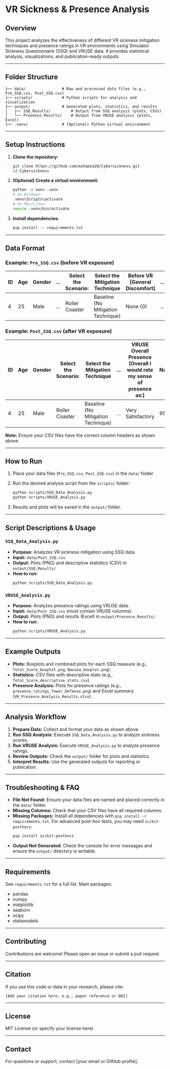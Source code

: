 # VR Sickness & Presence Analysis

## Overview

This project analyzes the effectiveness of different VR sickness mitigation techniques and presence ratings in VR environments using Simulator Sickness Questionnaire (SSQ) and VRUSE data. It provides statistical analysis, visualizations, and publication-ready outputs.

---

## Folder Structure

```
├── data/                # Raw and processed data files (e.g., Pre_SSQ.csv, Post_SSQ.csv)
├── scripts/             # Python scripts for analysis and visualization
├── output/              # Generated plots, statistics, and results
│   ├── SSQ_Results/         # Output from SSQ analysis (plots, CSVs)
│   └── Presence_Results/    # Output from VRUSE analysis (plots, Excel)
├── .venv/               # (Optional) Python virtual environment
```

---

## Setup Instructions

1. **Clone the repository:**
   ```bash
   git clone https://github.com/mshamza28/Cybersickness.git
   cd Cybersickness
   ```

2. **(Optional) Create a virtual environment:**
   ```bash
   python -m venv .venv
   # On Windows:
   .venv\Scripts\activate
   # On Mac/Linux:
   source .venv/bin/activate
   ```

3. **Install dependencies:**
   ```bash
   pip install -r requirements.txt
   ```

---

## Data Format

### Example: `Pre_SSQ.csv` (before VR exposure)

| ID | Age | Gender | ... | Select the Scenario: | Select the Mitigation Technique | Before VR [General Discomfort] | ... | Nausea | Oculomotor | Disorientation | Total Score |
|----|-----|--------|-----|---------------------|-------------------------------|-------------------------------|-----|--------|------------|---------------|-------------|
| 4  | 25  | Male   | ... | Roller Coaster      | Baseline (No Mitigation Technique) | None (0) | ... | 9.54 | 15.16 | 13.92 | 14.96 |

### Example: `Post_SSQ.csv` (after VR exposure)

| ID | Age | Gender | Select the Scenario: | Select the Mitigation Technique | ... | VRUSE Overall Presence [Overall I would rate my sense of presence as:] | Nausea | Oculomotor | Disorientation | Total Score |
|----|-----|--------|---------------------|-------------------------------|-----|-----------------------------------------------------------------------|--------|------------|---------------|-------------|
| 4  | 25  | Male   | Roller Coaster      | Baseline (No Mitigation Technique) | ... | Very Satisfactory | 95.4 | 60.64 | 125.28 | 100.98 |

**Note:** Ensure your CSV files have the correct column headers as shown above.

---

## How to Run

1. Place your data files (`Pre_SSQ.csv`, `Post_SSQ.csv`) in the `data/` folder.
2. Run the desired analysis script from the `scripts/` folder:

   ```bash
   python scripts/SSQ_Data_Analysis.py
   python scripts/VRUSE_Analysis.py
   ```

3. Results and plots will be saved in the `output/` folder.

---

## Script Descriptions & Usage

### `SSQ_Data_Analysis.py`

- **Purpose:** Analyzes VR sickness mitigation using SSQ data.
- **Input:** `data/Post_SSQ.csv`
- **Output:** Plots (PNG) and descriptive statistics (CSV) in `output/SSQ_Results/`
- **How to run:**
  ```bash
  python scripts/SSQ_Data_Analysis.py
  ```

### `VRUSE_Analysis.py`

- **Purpose:** Analyzes presence ratings using VRUSE data.
- **Input:** `data/Post_SSQ.csv` (must contain VRUSE columns)
- **Output:** Plots (PNG) and results (Excel) in `output/Presence_Results/`
- **How to run:**
  ```bash
  python scripts/VRUSE_Analysis.py
  ```

---

## Example Outputs

- **Plots:** Boxplots and combined plots for each SSQ measure (e.g., `Total_Score_boxplot.png`, `Nausea_boxplot.png`).
- **Statistics:** CSV files with descriptive stats (e.g., `Total_Score_descriptive_stats.csv`).
- **Presence Analysis:** Plots for presence ratings (e.g., `presence_ratings_Tower_Defense.png`) and Excel summary (`VR_Presence_Analysis_Results.xlsx`).

---

## Analysis Workflow

1. **Prepare Data:** Collect and format your data as shown above.
2. **Run SSQ Analysis:** Execute `SSQ_Data_Analysis.py` to analyze sickness scores.
3. **Run VRUSE Analysis:** Execute `VRUSE_Analysis.py` to analyze presence ratings.
4. **Review Outputs:** Check the `output/` folder for plots and statistics.
5. **Interpret Results:** Use the generated outputs for reporting or publication.

---

## Troubleshooting & FAQ

- **File Not Found:** Ensure your data files are named and placed correctly in the `data/` folder.
- **Missing Columns:** Check that your CSV files have all required columns.
- **Missing Packages:** Install all dependencies with `pip install -r requirements.txt`. For advanced post-hoc tests, you may need `scikit-posthocs`:
  ```bash
  pip install scikit-posthocs
  ```
- **Output Not Generated:** Check the console for error messages and ensure the `output/` directory is writable.

---

## Requirements

See `requirements.txt` for a full list. Main packages:
- pandas
- numpy
- matplotlib
- seaborn
- scipy
- statsmodels

---

## Contributing

Contributions are welcome! Please open an issue or submit a pull request.

---

## Citation

If you use this code or data in your research, please cite:

```
[Add your citation here, e.g., paper reference or DOI]
```

---

## License

MIT License (or specify your license here)

---

## Contact

For questions or support, contact [your email or GitHub profile]. 